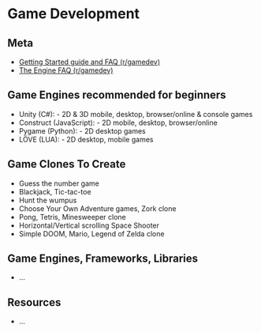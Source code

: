 # Game Development

## Meta
- [Getting Started guide and FAQ (r/gamedev)](https://www.reddit.com/r/gamedev/wiki/faq)
- [The Engine FAQ (r/gamedev)](https://www.reddit.com/r/gamedev/wiki/engine_faq)

## Game Engines recommended for beginners
- Unity (C#): - 2D & 3D mobile, desktop, browser/online & console games
- Construct (JavaScript): - 2D mobile, desktop, browser/online
- Pygame (Python): - 2D desktop games
- LÖVE (LUA): - 2D desktop, mobile games

## Game Clones To Create
- Guess the number game
- Blackjack, Tic-tac-toe
- Hunt the wumpus
- Choose Your Own Adventure games, Zork clone
- Pong, Tetris, Minesweeper clone
- Horizontal/Vertical scrolling Space Shooter
- Simple DOOM, Mario, Legend of Zelda clone

## Game Engines, Frameworks, Libraries
- ...

## Resources
- ...